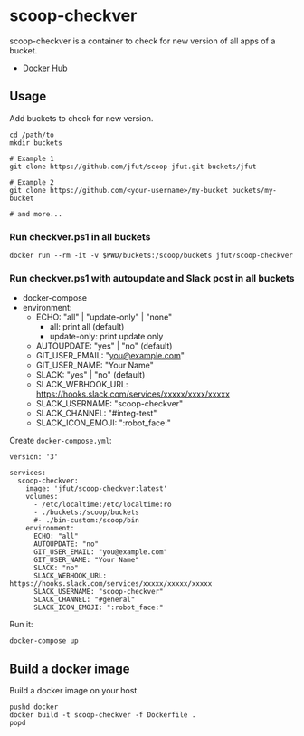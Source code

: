 # scoop-checkver

scoop-checkver is a container to check for new version of all apps of a bucket.

- [Docker Hub](https://hub.docker.com/r/jfut/scoop-checkver)

## Usage

Add buckets to check for new version.

```
cd /path/to
mkdir buckets

# Example 1
git clone https://github.com/jfut/scoop-jfut.git buckets/jfut

# Example 2
git clone https://github.com/<your-username>/my-bucket buckets/my-bucket

# and more...
```

### Run checkver.ps1 in all buckets

```
docker run --rm -it -v $PWD/buckets:/scoop/buckets jfut/scoop-checkver
```

### Run checkver.ps1 with autoupdate and Slack post in all buckets

- docker-compose
- environment:
  - ECHO: "all" | "update-only" | "none"
    - all: print all (default)
    - update-only: print update only
  - AUTOUPDATE: "yes" | "no" (default)
  - GIT_USER_EMAIL: "you@example.com"
  - GIT_USER_NAME: "Your Name"
  - SLACK: "yes" | "no" (default)
  - SLACK_WEBHOOK_URL: https://hooks.slack.com/services/xxxxx/xxxx/xxxxx
  - SLACK_USERNAME: "scoop-checkver"
  - SLACK_CHANNEL: "#integ-test"
  - SLACK_ICON_EMOJI: ":robot_face:"

Create `docker-compose.yml`:

```
version: '3'

services:
  scoop-checkver:
    image: 'jfut/scoop-checkver:latest'
    volumes:
      - /etc/localtime:/etc/localtime:ro
      - ./buckets:/scoop/buckets
      #- ./bin-custom:/scoop/bin
    environment:
      ECHO: "all"
      AUTOUPDATE: "no"
      GIT_USER_EMAIL: "you@example.com"
      GIT_USER_NAME: "Your Name"
      SLACK: "no"
      SLACK_WEBHOOK_URL: https://hooks.slack.com/services/xxxxx/xxxxx/xxxxx
      SLACK_USERNAME: "scoop-checkver"
      SLACK_CHANNEL: "#general"
      SLACK_ICON_EMOJI: ":robot_face:"
```

Run it:

```
docker-compose up
```

## Build a docker image

Build a docker image on your host.

```
pushd docker
docker build -t scoop-checkver -f Dockerfile .
popd
```

